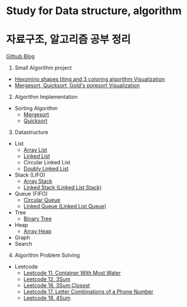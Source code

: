 # Study for Data structure, algorithm
# 자료구조, 알고리즘 공부 정리

[Github Blog](https://hyosup0513.github.io/)

1. Small Algorithm project
* [Hexomino shapes tiling and 3 coloring algorithm Visualization](https://github.com/HyoSup0513/study/tree/master/Algorithms/Hexomino%20tiling%20and%20three%20coloring)
* [Mergesort, Quicksort, Gold's poresort Visualization](https://github.com/HyoSup0513/study/tree/master/Algorithms/Merge%2C%20Quick%2C%20Gold's%20Pore%20Sort)

2. Algorithm Implementation
* Sorting Algorithm
  * [Mergesort](https://github.com/HyoSup0513/study/tree/master/Algorithms/Sorting%20Algorithm/MergeSort)
  * [Quicksort](https://github.com/HyoSup0513/study/tree/master/Algorithms/Sorting%20Algorithm/QuickSort)

3. Datastructure
* List
  * [Array List](https://github.com/HyoSup0513/study/tree/master/Datastructure/Array%20List)
  * [Linked List](https://github.com/HyoSup0513/study/blob/master/Datastructure/List/Linked%20List.c)
  * Circular Linked List
  * [Doubly Linked List](https://github.com/HyoSup0513/study/tree/master/Datastructure/Doubly%20Linked%20List)
* Stack (LIFO)
  * [Array Stack](https://github.com/HyoSup0513/study/tree/master/Datastructure/Stack)
  * [Linked Stack (Linked List Stack)](https://github.com/HyoSup0513/study/tree/master/Datastructure/Stack)
* Queue (FIFO)
  * [Circular Queue](https://github.com/HyoSup0513/study/tree/master/Datastructure/Queue)
  * [Linked Queue (Linked List Queue)](https://github.com/HyoSup0513/study/tree/master/Datastructure/Queue)
* Tree
  * [Binary Tree](https://github.com/HyoSup0513/study/tree/master/Datastructure/Tree)
* Heap
  * [Array Heap](https://github.com/HyoSup0513/study/blob/master/Datastructure/Heap/array%20heap.c)
* Graph
* Search

4. Algorithm Problem Solving
* Leetcode
  * [Leetcode 11. Container With Most Water](https://github.com/HyoSup0513/study/blob/master/Algorithms/LeetCode/11.%20Container%20With%20Most%20Water/11.py)
  * [Leetcode 12. 3Sum](https://github.com/HyoSup0513/study/blob/master/Algorithms/LeetCode/12%203Sum.md)
  * [Leetcode 16. 3Sum Closest](https://github.com/HyoSup0513/study/blob/master/Algorithms/LeetCode/16%203Sum%20Closest.md)
  * [Leetcode 17. Letter Combinations of a Phone Number](https://github.com/HyoSup0513/study/blob/master/Algorithms/LeetCode/17%20Letter%20Combinations%20of%20a%20Phone%20Number.md)
  * [Leetcode 18. 4Sum](https://github.com/HyoSup0513/study/blob/master/Algorithms/LeetCode/18%204Sum.md)

